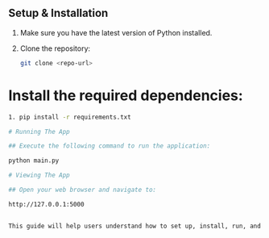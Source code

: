## Setup & Installation

1. Make sure you have the latest version of Python installed.

2. Clone the repository:
   ```sh
   git clone <repo-url>

# Install the required dependencies:
```bash
1. pip install -r requirements.txt

# Running The App

## Execute the following command to run the application:

python main.py

# Viewing The App

## Open your web browser and navigate to:

http://127.0.0.1:5000


This guide will help users understand how to set up, install, run, and view your application. Make sure to replace `<repo-url>` with the actual URL of your repository.
